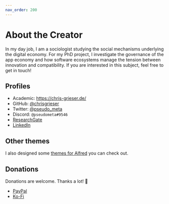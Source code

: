 ```yaml
---
nav_order: 200
---
```


# About the Creator
In my day job, I am a sociologist studying the social mechanisms underlying the digital economy. For my PhD project, I investigate the governance of the app economy and how software ecosystems manage the tension between innovation and compatibility. If you are interested in this subject, feel free to get in touch!

## Profiles
- Academic: https://chris-grieser.de/
- GitHub: [@chrisgrieser](https://github.com/chrisgrieser/)
- Twitter: [@pseudo_meta](https://twitter.com/pseudo_meta)
- Discord: `@pseudometa#9546`
- [ResearchGate](https://www.researchgate.net/profile/Christopher-Grieser)
- [LinkedIn](https://www.linkedin.com/in/christopher-grieser-ba693b17a/)

## Other themes
I also designed some [themes for Alfred](https://github.com/chrisgrieser/alfred-themes) you can check out.

## Donations
Donations are welcome. Thanks a lot! 🙏
- [PayPal](https://www.paypal.com/paypalme/ChrisGrieser) 
- [Ko-Fi](https://ko-fi.com/pseudometa)
